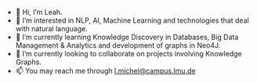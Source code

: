 - 👋 Hi, I’m Leah.
- 👀 I’m interested in NLP, AI, Machine Learning and technologies that deal with natural language.
- 🌱 I’m currently learning Knowledge Discovery in Databases, Big Data Management & Analytics and development of graphs in Neo4J.
- 💞️ I’m currently looking to collaborate on projects involving Knowledge Graphs.
- 📫 You may reach me through l.michel@campus.lmu.de

<!---
ldmichel/ldmichel is a ✨ special ✨ repository because its `README.md` (this file) appears on your GitHub profile.
You can click the Preview link to take a look at your changes.
--->
